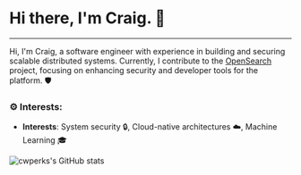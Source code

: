 # Hi there, I'm Craig. 👋 

---

Hi, I'm Craig, a software engineer with experience in building and securing scalable distributed systems. Currently, I contribute to the [OpenSearch](https://opensearch.org/) project, focusing on enhancing security and developer tools for the platform. 🛡️

### ⚙️ Interests:
- **Interests**: System security 🔒, Cloud-native architectures ☁️, Machine Learning 🎓

![cwperks's GitHub stats](https://github-readme-stats.vercel.app/api?username=cwperks&show=reviews,discussions_started,discussions_answered,prs_merged,prs_merged_percentage&rank_icon=github)
